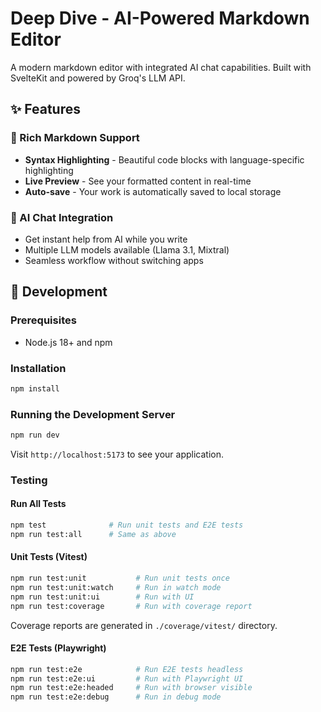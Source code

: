 # Deep Dive - AI-Powered Markdown Editor

A modern markdown editor with integrated AI chat capabilities. Built with SvelteKit and powered by Groq's LLM API.

## ✨ Features

### 📝 Rich Markdown Support
- **Syntax Highlighting** - Beautiful code blocks with language-specific highlighting
- **Live Preview** - See your formatted content in real-time
- **Auto-save** - Your work is automatically saved to local storage

### 🤖 AI Chat Integration
- Get instant help from AI while you write
- Multiple LLM models available (Llama 3.1, Mixtral)
- Seamless workflow without switching apps

## 🚀 Development

### Prerequisites
- Node.js 18+ and npm

### Installation
```bash
npm install
```

### Running the Development Server
```bash
npm run dev
```
Visit `http://localhost:5173` to see your application.

### Testing

#### Run All Tests
```bash
npm test              # Run unit tests and E2E tests
npm run test:all      # Same as above
```

#### Unit Tests (Vitest)
```bash
npm run test:unit           # Run unit tests once
npm run test:unit:watch     # Run in watch mode
npm run test:unit:ui        # Run with UI
npm run test:coverage       # Run with coverage report
```

Coverage reports are generated in `./coverage/vitest/` directory.

#### E2E Tests (Playwright)
```bash
npm run test:e2e            # Run E2E tests headless
npm run test:e2e:ui         # Run with Playwright UI
npm run test:e2e:headed     # Run with browser visible
npm run test:e2e:debug      # Run in debug mode
```